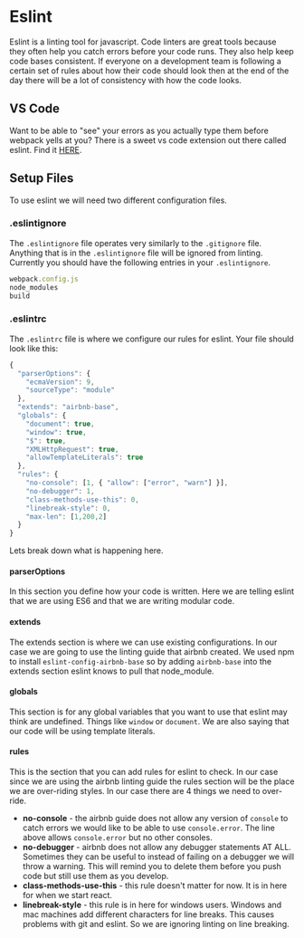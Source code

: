 # Eslint
Eslint is a linting tool for javascript. Code linters are great tools because they often help you catch errors before your code runs.  They also help keep code bases consistent.  If everyone on a development team is following a certain set of rules about how their code should look then at the end of the day there will be a lot of consistency with how the code looks.

## VS Code
Want to be able to "see" your errors as you actually type them before webpack yells at you?  There is a sweet vs code extension out there called eslint.  Find it [HERE](https://marketplace.visualstudio.com/items?itemName=dbaeumer.vscode-eslint).


## Setup Files
To use eslint we will need two different configuration files.

### .eslintignore
The `.eslintignore` file operates very similarly to the `.gitignore` file.  Anything that is in the `.eslintignore` file will be ignored from linting.  Currently you should have the following entries in your `.eslintignore`.
```js
webpack.config.js
node_modules
build
```

### .eslintrc
The `.eslintrc` file is where we configure our rules for eslint.  Your file should look like this:
```js
{
  "parserOptions": {
    "ecmaVersion": 9,
    "sourceType": "module"
  },
  "extends": "airbnb-base",
  "globals": {
    "document": true,
    "window": true,
    "$": true,
    "XMLHttpRequest": true,
    "allowTemplateLiterals": true
  },
  "rules": {
    "no-console": [1, { "allow": ["error", "warn"] }],
    "no-debugger": 1,
    "class-methods-use-this": 0,
    "linebreak-style": 0,
    "max-len": [1,200,2]
  }
}
```

Lets break down what is happening here.
#### parserOptions
In this section you define how your code is written.  Here we are telling eslint that we are using ES6 and that we are writing modular code.

#### extends
The extends section is where we can use existing configurations.  In our case we are going to use the linting guide that airbnb created.  We used npm to install `eslint-config-airbnb-base` so by adding `airbnb-base` into the extends section eslint knows to pull that node_module.

#### globals
This section is for any global variables that you want to use that eslint may think are undefined.  Things like `window` or `document`.  We are also saying that our code will be using template literals.

#### rules
This is the section that you can add rules for eslint to check.  In our case since we are using the airbnb linting guide the rules section will be the place we are over-riding styles.  In our case there are 4 things we need to over-ride.
* **no-console** - the airbnb guide does not allow any version of `console`  to catch errors we would like to be able to use `console.error`.  The line above allows `console.error` but no other consoles.
* **no-debugger** - airbnb does not allow any debugger statements AT ALL.  Sometimes they can be useful to instead of failing on a debugger we will throw a warning.  This will remind you to delete them before you push code but still use them as you develop.
* **class-methods-use-this** - this rule doesn't matter for now.  It is in here for when we start react.
* **linebreak-style** - this rule is in here for windows users.  Windows and mac machines add different characters for line breaks.  This causes problems with git and eslint.  So we are ignoring linting on line breaking.
